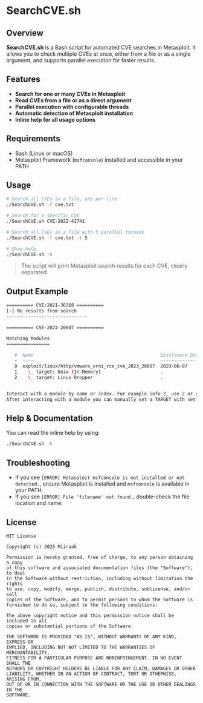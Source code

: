 # SearchCVE.sh

## Overview
**SearchCVE.sh** is a Bash script for automated CVE searches in Metasploit. It allows you to check multiple CVEs at once, either from a file or as a single argument, and supports parallel execution for faster results.

## Features
- **Search for one or many CVEs in Metasploit**
- **Read CVEs from a file or as a direct argument**
- **Parallel execution with configurable threads**
- **Automatic detection of Metasploit installation**
- **Inline help for all usage options**

## Requirements
- Bash (Linux or macOS)
- Metasploit Framework (`msfconsole`) installed and accessible in your PATH

## Usage
```sh
# Search all CVEs in a file, one per line
./SearchCVE.sh -f cve.txt

# Search for a specific CVE
./SearchCVE.sh CVE-2022-41741

# Search all CVEs in a file with 5 parallel threads
./SearchCVE.sh -f cve.txt -t 5

# Show help
./SearchCVE.sh -h
```
> The script will print Metasploit search results for each CVE, clearly separated.

## Output Example
```sh
========== CVE:2021-36368 ==========
[-] No results from search
------------------------------

========== CVE-2023-20887 ==========

Matching Modules
================

   #  Name                                               Disclosure Date  Rank       Check  Description
   -  ----                                               ---------------  ----       -----  -----------
   0  exploit/linux/http/vmware_vrni_rce_cve_2023_20887  2023-06-07       excellent  Yes    VMWare Aria Operations for Networks (vRealize Network Insight) pre-authenticated RCE
   1    \_ target: Unix (In-Memory)                      .                .          .      .
   2    \_ target: Linux Dropper                         .                .          .      .


Interact with a module by name or index. For example info 2, use 2 or use exploit/linux/http/vmware_vrni_rce_cve_2023_20887
After interacting with a module you can manually set a TARGET with set TARGET 'Linux Dropper'
```

## Help & Documentation
You can read the inline help by using:

```sh
./SearchCVE.sh -h
```

## Troubleshooting
- If you see `[ERROR] Metasploit msfconsole is not installed or not detected.`, ensure Metasploit is installed and `msfconsole` is available in your PATH.
- If you see `[ERROR] File 'filename' not found.`, double-check the file location and name.

## License
```
MIT License

Copyright (c) 2025 Miiraak

Permission is hereby granted, free of charge, to any person obtaining a copy
of this software and associated documentation files (the "Software"), to deal
in the Software without restriction, including without limitation the rights
to use, copy, modify, merge, publish, distribute, sublicense, and/or sell
copies of the Software, and to permit persons to whom the Software is
furnished to do so, subject to the following conditions:

The above copyright notice and this permission notice shall be included in all
copies or substantial portions of the Software.

THE SOFTWARE IS PROVIDED "AS IS", WITHOUT WARRANTY OF ANY KIND, EXPRESS OR
IMPLIED, INCLUDING BUT NOT LIMITED TO THE WARRANTIES OF MERCHANTABILITY,
FITNESS FOR A PARTICULAR PURPOSE AND NONINFRINGEMENT. IN NO EVENT SHALL THE
AUTHORS OR COPYRIGHT HOLDERS BE LIABLE FOR ANY CLAIM, DAMAGES OR OTHER
LIABILITY, WHETHER IN AN ACTION OF CONTRACT, TORT OR OTHERWISE, ARISING FROM,
OUT OF OR IN CONNECTION WITH THE SOFTWARE OR THE USE OR OTHER DEALINGS IN THE
SOFTWARE.
```